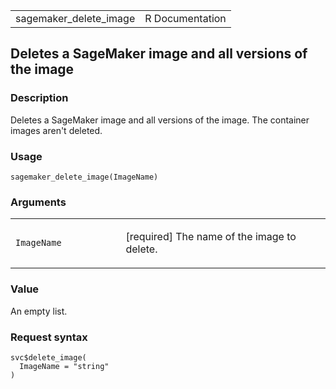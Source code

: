<table style="width: 100%;">
<tbody>
<tr class="odd">
<td>sagemaker_delete_image</td>
<td style="text-align: right;">R Documentation</td>
</tr>
</tbody>
</table>

## Deletes a SageMaker image and all versions of the image

### Description

Deletes a SageMaker image and all versions of the image. The container
images aren't deleted.

### Usage

    sagemaker_delete_image(ImageName)

### Arguments

<table>
<colgroup>
<col style="width: 35%" />
<col style="width: 65%" />
</colgroup>
<tbody>
<tr class="odd">
<td><code id="sagemaker_delete_image_:_ImageName">ImageName</code></td>
<td><p>[required] The name of the image to delete.</p></td>
</tr>
</tbody>
</table>

### Value

An empty list.

### Request syntax

    svc$delete_image(
      ImageName = "string"
    )
